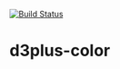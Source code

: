 [![Build Status](https://travis-ci.org/d3plus/d3plus-color.svg?branch=master)](https://travis-ci.org/d3plus/d3plus-color)

# d3plus-color
